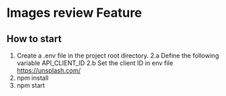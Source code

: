 # Images review Feature
## How to start

1. Create a .env file in the project root directory. 
2.a Define the following variable API_CLIENT_ID 
2.b Set the client ID in env file https://unsplash.com/
3. npm install 
4. npm start
